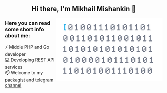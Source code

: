 <div>
  <h2 align="center">Hi there, I'm Mikhail Mishankin 👋</h2>

 <img align="right" alt="Some gif" height="200" src="images/giphy.gif" />

### Here you can read some short info about me:

⚡ Middle PHP and Go developer \
💻 Developing REST API services \
📫 Welcome to my [packagist](https://packagist.org/users/Mishanki/packages/)
and [telegram channel](https://t.me/Mishanki12)
</div>

<!--
**Mishanki/Mishanki** is a ✨ _special_ ✨ repository because its `README.md` (this file) appears on your GitHub profile.

Here are some ideas to get you started:

- 🔭 I’m currently working on ...
- 🌱 I’m currently learning ...
- 👯 I’m looking to collaborate on ...
- 🤔 I’m looking for help with ...
- 💬 Ask me about ...
- 📫 How to reach me: ...
- 😄 Pronouns: ...
- ⚡ Fun fact: ...
-->
